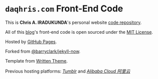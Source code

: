 # `daqhris.com` Front-End Code

This is **Chris A. IRADUKUNDA**'s personal website [code repository](https://github.com/daqhris/daqhris.github.io).

All of this [blog](https://daqhris.com/)'s front-end code is open sourced under the [MIT License](https://github.com/daqhris/daqhris.github.io/blob/master/LICENSE.md).

Hosted by [GitHub Pages](https://pages.github.com/).

Forked from [@barryclark/jekyll-now](https://github.com/barryclark/jekyll-now).

Template from [Written Theme](https://www.tumblr.com/theme/38737).

Previous hosting platforms: [*Tumblr*](https://www.tumblr.com) and [*Alibaba Cloud 阿里云*](https://cn.aliyun.com)


